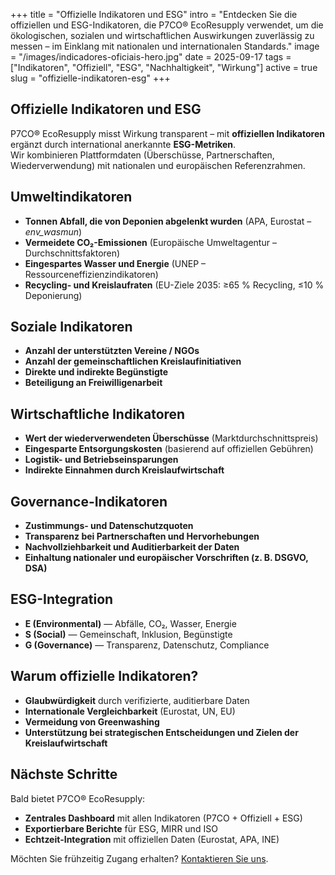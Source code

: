 +++
title = "Offizielle Indikatoren und ESG"
intro = "Entdecken Sie die offiziellen und ESG-Indikatoren, die P7CO® EcoResupply verwendet, um die ökologischen, sozialen und wirtschaftlichen Auswirkungen zuverlässig zu messen – im Einklang mit nationalen und internationalen Standards."
image = "/images/indicadores-oficiais-hero.jpg"
date = 2025-09-17
tags = ["Indikatoren", "Offiziell", "ESG", "Nachhaltigkeit", "Wirkung"]
active = true
slug = "offizielle-indikatoren-esg"
+++

## Offizielle Indikatoren und ESG

P7CO® EcoResupply misst Wirkung transparent – mit **offiziellen Indikatoren** ergänzt durch international anerkannte **ESG-Metriken**.  
Wir kombinieren Plattformdaten (Überschüsse, Partnerschaften, Wiederverwendung) mit nationalen und europäischen Referenzrahmen.

## Umweltindikatoren

- **Tonnen Abfall, die von Deponien abgelenkt wurden** (APA, Eurostat – *env_wasmun*)  
- **Vermeidete CO₂-Emissionen** (Europäische Umweltagentur – Durchschnittsfaktoren)  
- **Eingespartes Wasser und Energie** (UNEP – Ressourceneffizienzindikatoren)  
- **Recycling- und Kreislaufraten** (EU-Ziele 2035: ≥65 % Recycling, ≤10 % Deponierung)  

## Soziale Indikatoren

- **Anzahl der unterstützten Vereine / NGOs**  
- **Anzahl der gemeinschaftlichen Kreislaufinitiativen**  
- **Direkte und indirekte Begünstigte**  
- **Beteiligung an Freiwilligenarbeit**  

## Wirtschaftliche Indikatoren

- **Wert der wiederverwendeten Überschüsse** (Marktdurchschnittspreis)  
- **Eingesparte Entsorgungskosten** (basierend auf offiziellen Gebühren)  
- **Logistik- und Betriebseinsparungen**  
- **Indirekte Einnahmen durch Kreislaufwirtschaft**  

## Governance-Indikatoren

- **Zustimmungs- und Datenschutzquoten**  
- **Transparenz bei Partnerschaften und Hervorhebungen**  
- **Nachvollziehbarkeit und Auditierbarkeit der Daten**  
- **Einhaltung nationaler und europäischer Vorschriften (z. B. DSGVO, DSA)**  

## ESG-Integration

- **E (Environmental)** — Abfälle, CO₂, Wasser, Energie  
- **S (Social)** — Gemeinschaft, Inklusion, Begünstigte  
- **G (Governance)** — Transparenz, Datenschutz, Compliance  

## Warum offizielle Indikatoren?

- **Glaubwürdigkeit** durch verifizierte, auditierbare Daten  
- **Internationale Vergleichbarkeit** (Eurostat, UN, EU)  
- **Vermeidung von Greenwashing**  
- **Unterstützung bei strategischen Entscheidungen und Zielen der Kreislaufwirtschaft**  

## Nächste Schritte

Bald bietet P7CO® EcoResupply:

- **Zentrales Dashboard** mit allen Indikatoren (P7CO + Offiziell + ESG)  
- **Exportierbare Berichte** für ESG, MIRR und ISO  
- **Echtzeit-Integration** mit offiziellen Daten (Eurostat, APA, INE)  

Möchten Sie frühzeitig Zugang erhalten? [Kontaktieren Sie uns](/de/home/contacts).
